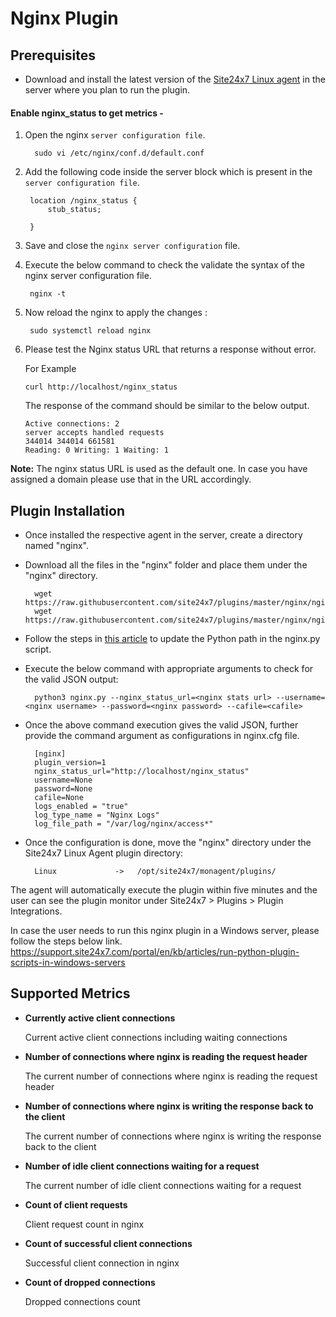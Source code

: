 # Nginx Plugin
                                                                                              
## Prerequisites

- Download and install the latest version of the [Site24x7 Linux agent](https://www.site24x7.com/app/client#/admin/inventory/add-monitor) in the server where you plan to run the plugin. 

#### Enable nginx_status to get metrics -

1. Open the nginx `server configuration file`.

		 
		 sudo vi /etc/nginx/conf.d/default.conf
		 
2. Add the following code inside the server block which is present in the `server configuration file`.

		location /nginx_status {
		    stub_status;
		    	
		}
3. Save and close the `nginx server configuration` file.
4. Execute the below command to check the validate the syntax of the nginx server configuration file.
   	
    	nginx -t
    	
6. Now reload the nginx to apply the changes :

		sudo systemctl reload nginx

5. Please test the Nginx status URL that returns a response without error.  

	For Example
	```
	curl http://localhost/nginx_status
	```
 	The response of the command should be similar to the below output.
	
	```
	Active connections: 2
	server accepts handled requests
	344014 344014 661581
	Reading: 0 Writing: 1 Waiting: 1
	```
 **Note:**
	The nginx status URL is used as the default one. In case you have assigned a domain please use that in the URL accordingly.

## Plugin Installation  

- Once installed the respective agent in the server, create a directory named "nginx".
      
- Download all the files in the "nginx" folder and place them under the "nginx" directory.

		wget https://raw.githubusercontent.com/site24x7/plugins/master/nginx/nginx.py
		wget https://raw.githubusercontent.com/site24x7/plugins/master/nginx/nginx.cfg

- Follow the steps in [this article](https://support.site24x7.com/portal/en/kb/articles/updating-python-path-in-a-plugin-script-for-linux-servers) to update the Python path in the nginx.py script.

- Execute the below command with appropriate arguments to check for the valid JSON output:

		python3 nginx.py --nginx_status_url=<nginx stats url> --username=<nginx username> --password=<nginx password> --cafile=<cafile>

- Once the above command execution gives the valid JSON, further provide the command argument as configurations in nginx.cfg file.

		[nginx]
		plugin_version=1
		nginx_status_url="http://localhost/nginx_status"
		username=None
		password=None
  		cafile=None
		logs_enabled = "true"
		log_type_name = "Nginx Logs"
		log_file_path = "/var/log/nginx/access*"
	
- Once the configuration is done, move the "nginx" directory under the Site24x7 Linux Agent plugin directory: 

		Linux             ->   /opt/site24x7/monagent/plugins/

		
The agent will automatically execute the plugin within five minutes and the user can see the plugin monitor under Site24x7 > Plugins > Plugin Integrations.


In case the user needs to run this nginx plugin in a Windows server, please follow the steps below link.
https://support.site24x7.com/portal/en/kb/articles/run-python-plugin-scripts-in-windows-servers


## Supported Metrics

- **Currently active client connections**

    Current active client connections including waiting connections

- **Number of connections where nginx is reading the request header**

    The current number of connections where nginx is reading the request header

- **Number of connections where nginx is writing the response back to the client**

    The current number of connections where nginx is writing the response back to the client

- **Number of idle client connections waiting for a request**

    The current number of idle client connections waiting for a request
- **Count of client requests**

    Client request count in nginx

- **Count of successful client connections**

    Successful client connection in nginx

- **Count of dropped connections**

    Dropped connections count








